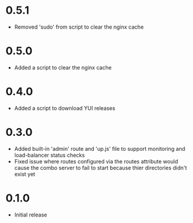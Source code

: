 # 0.5.1
- Removed 'sudo' from script to clear the nginx cache

# 0.5.0
- Added a script to clear the nginx cache

# 0.4.0
- Added a script to download YUI releases

# 0.3.0
- Added built-in 'admin' route and 'up.js' file to support monitoring and load-balancer status checks
- Fixed issue where routes configured via the routes attribute would cause the combo server to fail to start because thier directories didn't exist yet 

# 0.1.0
- Initial release
